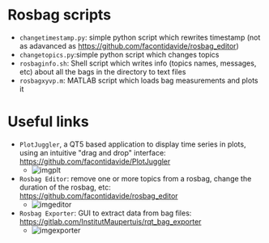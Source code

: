 # Rosbag scripts

- `changetimestamp.py`: simple python script which rewrites timestamp (not as adavanced as https://github.com/facontidavide/rosbag_editor)
- `changetopics.py`:simple python script which changes topics
- `rosbaginfo.sh`: Shell script which writes info (topics names, messages, etc) about all the bags in the directory to text files
- `rosbagxyvp.m`: MATLAB script which loads bag measurements and plots it

# Useful links

- `PlotJuggler`, a QT5 based application to display time series in plots, using an intuitive "drag and drop" interface: https://github.com/facontidavide/PlotJuggler 
  - ![imgplt](https://github.com/facontidavide/PlotJuggler/blob/master/docs/images/PlotJuggler.gif)
- `Rosbag Editor`: remove one or more topics from a rosbag, change the duration of the rosbag, etc: https://github.com/facontidavide/rosbag_editor
  - ![imgeditor](https://github.com/facontidavide/rosbag_editor/blob/master/rosbag_editor.png)
- `Rosbag Exporter`: GUI to extract data from bag files: https://gitlab.com/InstitutMaupertuis/rqt_bag_exporter 
  - ![imgexporter](https://gitlab.com/InstitutMaupertuis/rqt_bag_exporter/-/raw/melodic/documentation/rqt_bag_exporter.png)
